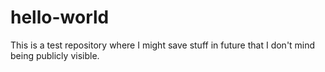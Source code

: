 # hello-world

This is a test repository where I might save stuff in future that I don't mind being publicly visible.
